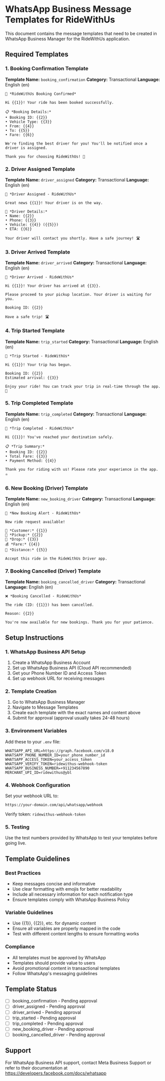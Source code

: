# WhatsApp Business Message Templates for RideWithUs

This document contains the message templates that need to be created in WhatsApp Business Manager for the RideWithUs application.

## Required Templates

### 1. Booking Confirmation Template
**Template Name:** `booking_confirmation`
**Category:** Transactional
**Language:** English (en)

```
🚗 *RideWithUs Booking Confirmed*

Hi {{1}}! Your ride has been booked successfully.

📋 *Booking Details:*
• Booking ID: {{2}}
• Vehicle Type: {{3}}
• From: {{4}}
• To: {{5}}
• Fare: {{6}}

We're finding the best driver for you! You'll be notified once a driver is assigned.

Thank you for choosing RideWithUs! 🙏
```

### 2. Driver Assigned Template
**Template Name:** `driver_assigned`
**Category:** Transactional
**Language:** English (en)

```
🚗 *Driver Assigned - RideWithUs*

Great news {{1}}! Your driver is on the way.

👤 *Driver Details:*
• Name: {{2}}
• Phone: {{3}}
• Vehicle: {{4}} ({{5}})
• ETA: {{6}}

Your driver will contact you shortly. Have a safe journey! 🛣️
```

### 3. Driver Arrived Template
**Template Name:** `driver_arrived`
**Category:** Transactional
**Language:** English (en)

```
🚗 *Driver Arrived - RideWithUs*

Hi {{1}}! Your driver has arrived at {{3}}.

Please proceed to your pickup location. Your driver is waiting for you.

Booking ID: {{2}}

Have a safe trip! 🛣️
```

### 4. Trip Started Template
**Template Name:** `trip_started`
**Category:** Transactional
**Language:** English (en)

```
🚗 *Trip Started - RideWithUs*

Hi {{1}}! Your trip has begun.

Booking ID: {{2}}
Estimated arrival: {{3}}

Enjoy your ride! You can track your trip in real-time through the app. 📍
```

### 5. Trip Completed Template
**Template Name:** `trip_completed`
**Category:** Transactional
**Language:** English (en)

```
🎉 *Trip Completed - RideWithUs*

Hi {{1}}! You've reached your destination safely.

📋 *Trip Summary:*
• Booking ID: {{2}}
• Total Fare: {{3}}
• Payment Method: {{4}}

Thank you for riding with us! Please rate your experience in the app. ⭐
```

### 6. New Booking (Driver) Template
**Template Name:** `new_booking_driver`
**Category:** Transactional
**Language:** English (en)

```
🚗 *New Booking Alert - RideWithUs*

New ride request available!

👤 *Customer:* {{1}}
📍 *Pickup:* {{2}}
📍 *Drop:* {{3}}
💰 *Fare:* {{4}}
📏 *Distance:* {{5}}

Accept this ride in the RideWithUs Driver app.
```

### 7. Booking Cancelled (Driver) Template
**Template Name:** `booking_cancelled_driver`
**Category:** Transactional
**Language:** English (en)

```
❌ *Booking Cancelled - RideWithUs*

The ride (ID: {{1}}) has been cancelled.

Reason: {{2}}

You're now available for new bookings. Thank you for your patience.
```

## Setup Instructions

### 1. WhatsApp Business API Setup
1. Create a WhatsApp Business Account
2. Set up WhatsApp Business API (Cloud API recommended)
3. Get your Phone Number ID and Access Token
4. Set up webhook URL for receiving messages

### 2. Template Creation
1. Go to WhatsApp Business Manager
2. Navigate to Message Templates
3. Create each template with the exact names and content above
4. Submit for approval (approval usually takes 24-48 hours)

### 3. Environment Variables
Add these to your `.env` file:

```env
WHATSAPP_API_URL=https://graph.facebook.com/v18.0
WHATSAPP_PHONE_NUMBER_ID=your_phone_number_id
WHATSAPP_ACCESS_TOKEN=your_access_token
WHATSAPP_VERIFY_TOKEN=ridewithus-webhook-token
WHATSAPP_BUSINESS_NUMBER=+911234567890
MERCHANT_UPI_ID=ridewithus@ybl
```

### 4. Webhook Configuration
Set your webhook URL to:
```
https://your-domain.com/api/whatsapp/webhook
```

Verify token: `ridewithus-webhook-token`

### 5. Testing
Use the test numbers provided by WhatsApp to test your templates before going live.

## Template Guidelines

### Best Practices
- Keep messages concise and informative
- Use clear formatting with emojis for better readability
- Include all necessary information for each notification type
- Ensure templates comply with WhatsApp Business Policy

### Variable Guidelines
- Use {{1}}, {{2}}, etc. for dynamic content
- Ensure all variables are properly mapped in the code
- Test with different content lengths to ensure formatting works

### Compliance
- All templates must be approved by WhatsApp
- Templates should provide value to users
- Avoid promotional content in transactional templates
- Follow WhatsApp's messaging guidelines

## Template Status
- [ ] booking_confirmation - Pending approval
- [ ] driver_assigned - Pending approval  
- [ ] driver_arrived - Pending approval
- [ ] trip_started - Pending approval
- [ ] trip_completed - Pending approval
- [ ] new_booking_driver - Pending approval
- [ ] booking_cancelled_driver - Pending approval

## Support
For WhatsApp Business API support, contact Meta Business Support or refer to their documentation at https://developers.facebook.com/docs/whatsapp
